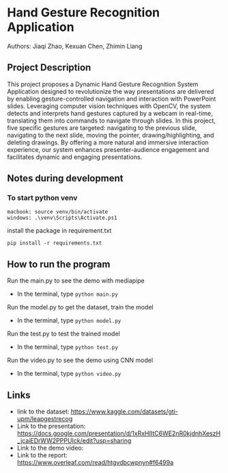 # Hand Gesture Recognition Application 

Authors: Jiaqi Zhao, Kexuan Chen, Zhimin Liang

## Project Description 

This project proposes a Dynamic Hand Gesture Recognition System Application designed to revolutionize the way presentations are delivered by enabling gesture-controlled navigation and interaction with PowerPoint slides. Leveraging computer vision techniques with OpenCV, the system detects and interprets hand gestures captured by a webcam in real-time, translating them into commands to navigate through slides. In this project, five specific gestures are targeted: navigating to the previous slide, navigating to the next slide, moving the pointer, drawing/highlighting, and deleting drawings. By offering a more natural and immersive interaction experience, our system enhances presenter-audience engagement and facilitates dynamic and engaging presentations.

## Notes during development
### To start python venv
```
macbook: source venv/bin/activate
windows: .\venv\Scripts\Activate.ps1
```


install the package in requirement.txt
```
pip install -r requirements.txt
```

## How to run the program

Run the main.py to see the demo with mediapipe
+ In the terminal, type `python main.py`
  
Run the model.py to get the dataset, train the model
+ In the terminal, type `python model.py`
  
Run the test.py to test the trained model
+ In the terminal, type `python test.py`

Run the video.py to see the demo using CNN model
+ In the terminal, type `python video.py`


## Links 

+ link to the dataset: https://www.kaggle.com/datasets/gti-upm/leapgestrecog
+ Link to the presentation: https://docs.google.com/presentation/d/1xRxHIItC6WE2nR0kjdnhXeszH_jcaiEDrWW2PPPUIck/edit?usp=sharing
+ Link to the demo video:
+ Link to the report: https://www.overleaf.com/read/htgvdbcwpnyn#f6499a
